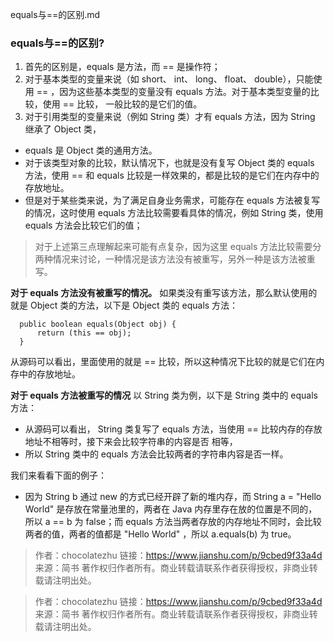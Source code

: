 equals与==的区别.md

### equals与==的区别?

1. 首先的区别是，equals 是方法，而 == 是操作符；
2. 对于基本类型的变量来说（如 short、 int、 long、 float、 double），只能使用 == ，因为这些基本类型的变量没有 equals 方法。对于基本类型变量的比较，使用 == 比较， 一般比较的是它们的值。
3. 对于引用类型的变量来说（例如 String 类）才有 equals 方法，因为 String 继承了 Object 类， 
- equals 是 Object 类的通用方法。
- 对于该类型对象的比较，默认情况下，也就是没有复写 Object 类的 equals 方法，使用 == 和 equals 比较是一样效果的，都是比较的是它们在内存中的存放地址。
- 但是对于某些类来说，为了满足自身业务需求，可能存在 equals 方法被复写的情况，这时使用 equals 方法比较需要看具体的情况，例如 String 类，使用 equals 方法会比较它们的值；


> 对于上述第三点理解起来可能有点复杂，因为这里 equals 方法比较需要分两种情况来讨论，一种情况是该方法没有被重写，另外一种是该方法被重写。

**对于 equals 方法没有被重写的情况。**
如果类没有重写该方法，那么默认使用的就是 Object 类的方法，以下是 Object 类的 equals 方法：
```
  public boolean equals(Object obj) {
      return (this == obj);
  }
```
从源码可以看出，里面使用的就是 == 比较，所以这种情况下比较的就是它们在内存中的存放地址。


**对于 equals 方法被重写的情况**
以 String 类为例，以下是 String 类中的 equals 方法：

- 从源码可以看出， String 类复写了 equals 方法，当使用 == 比较内存的存放地址不相等时，接下来会比较字符串的内容是否 相等，
- 所以 String 类中的 equals 方法会比较两者的字符串内容是否一样。

我们来看看下面的例子：

- 因为 String b 通过 new 的方式已经开辟了新的堆内存，而 String a = "Hello World" 是存放在常量池里的，两者在 Java 内存里存在放的位置是不同的，所以 a == b 为 false；而 equals 方法当两者存放的内存地址不同时，会比较两者的值，两者的值都是 "Hello World" ，所以 a.equals(b) 为 true。




> 作者：chocolatezhu
链接：https://www.jianshu.com/p/9cbed9f33a4d
来源：简书
著作权归作者所有。商业转载请联系作者获得授权，非商业转载请注明出处。


>作者：chocolatezhu
链接：https://www.jianshu.com/p/9cbed9f33a4d
来源：简书
著作权归作者所有。商业转载请联系作者获得授权，非商业转载请注明出处。